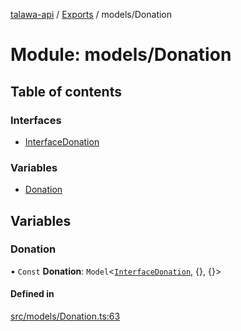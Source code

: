 [talawa-api](../README.md) / [Exports](../modules.md) / models/Donation

# Module: models/Donation

## Table of contents

### Interfaces

- [InterfaceDonation](../interfaces/models_Donation.InterfaceDonation.md)

### Variables

- [Donation](models_Donation.md#donation)

## Variables

### Donation

• `Const` **Donation**: `Model`\<[`InterfaceDonation`](../interfaces/models_Donation.InterfaceDonation.md), {}, {}\>

#### Defined in

[src/models/Donation.ts:63](https://github.com/PalisadoesFoundation/talawa-api/blob/de4debc/src/models/Donation.ts#L63)
